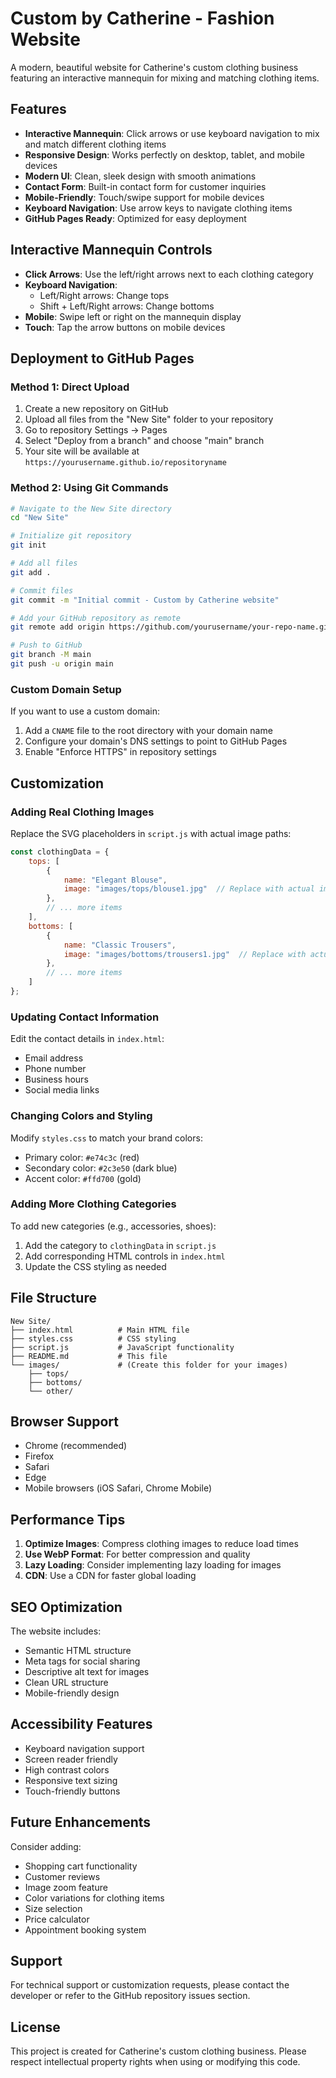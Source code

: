 # Custom by Catherine - Fashion Website

A modern, beautiful website for Catherine's custom clothing business featuring an interactive mannequin for mixing and matching clothing items.

## Features

- **Interactive Mannequin**: Click arrows or use keyboard navigation to mix and match different clothing items
- **Responsive Design**: Works perfectly on desktop, tablet, and mobile devices
- **Modern UI**: Clean, sleek design with smooth animations
- **Contact Form**: Built-in contact form for customer inquiries
- **Mobile-Friendly**: Touch/swipe support for mobile devices
- **Keyboard Navigation**: Use arrow keys to navigate clothing items
- **GitHub Pages Ready**: Optimized for easy deployment

## Interactive Mannequin Controls

- **Click Arrows**: Use the left/right arrows next to each clothing category
- **Keyboard Navigation**: 
  - Left/Right arrows: Change tops
  - Shift + Left/Right arrows: Change bottoms
- **Mobile**: Swipe left or right on the mannequin display
- **Touch**: Tap the arrow buttons on mobile devices

## Deployment to GitHub Pages

### Method 1: Direct Upload
1. Create a new repository on GitHub
2. Upload all files from the "New Site" folder to your repository
3. Go to repository Settings → Pages
4. Select "Deploy from a branch" and choose "main" branch
5. Your site will be available at `https://yourusername.github.io/repositoryname`

### Method 2: Using Git Commands
```bash
# Navigate to the New Site directory
cd "New Site"

# Initialize git repository
git init

# Add all files
git add .

# Commit files
git commit -m "Initial commit - Custom by Catherine website"

# Add your GitHub repository as remote
git remote add origin https://github.com/yourusername/your-repo-name.git

# Push to GitHub
git branch -M main
git push -u origin main
```

### Custom Domain Setup
If you want to use a custom domain:
1. Add a `CNAME` file to the root directory with your domain name
2. Configure your domain's DNS settings to point to GitHub Pages
3. Enable "Enforce HTTPS" in repository settings

## Customization

### Adding Real Clothing Images
Replace the SVG placeholders in `script.js` with actual image paths:

```javascript
const clothingData = {
    tops: [
        {
            name: "Elegant Blouse",
            image: "images/tops/blouse1.jpg"  // Replace with actual image path
        },
        // ... more items
    ],
    bottoms: [
        {
            name: "Classic Trousers",
            image: "images/bottoms/trousers1.jpg"  // Replace with actual image path
        },
        // ... more items
    ]
};
```

### Updating Contact Information
Edit the contact details in `index.html`:
- Email address
- Phone number
- Business hours
- Social media links

### Changing Colors and Styling
Modify `styles.css` to match your brand colors:
- Primary color: `#e74c3c` (red)
- Secondary color: `#2c3e50` (dark blue)
- Accent color: `#ffd700` (gold)

### Adding More Clothing Categories
To add new categories (e.g., accessories, shoes):
1. Add the category to `clothingData` in `script.js`
2. Add corresponding HTML controls in `index.html`
3. Update the CSS styling as needed

## File Structure

```
New Site/
├── index.html          # Main HTML file
├── styles.css          # CSS styling
├── script.js           # JavaScript functionality
├── README.md           # This file
└── images/             # (Create this folder for your images)
    ├── tops/
    ├── bottoms/
    └── other/
```

## Browser Support

- Chrome (recommended)
- Firefox
- Safari
- Edge
- Mobile browsers (iOS Safari, Chrome Mobile)

## Performance Tips

1. **Optimize Images**: Compress clothing images to reduce load times
2. **Use WebP Format**: For better compression and quality
3. **Lazy Loading**: Consider implementing lazy loading for images
4. **CDN**: Use a CDN for faster global loading

## SEO Optimization

The website includes:
- Semantic HTML structure
- Meta tags for social sharing
- Descriptive alt text for images
- Clean URL structure
- Mobile-friendly design

## Accessibility Features

- Keyboard navigation support
- Screen reader friendly
- High contrast colors
- Responsive text sizing
- Touch-friendly buttons

## Future Enhancements

Consider adding:
- Shopping cart functionality
- Customer reviews
- Image zoom feature
- Color variations for clothing items
- Size selection
- Price calculator
- Appointment booking system

## Support

For technical support or customization requests, please contact the developer or refer to the GitHub repository issues section.

## License

This project is created for Catherine's custom clothing business. Please respect intellectual property rights when using or modifying this code.
